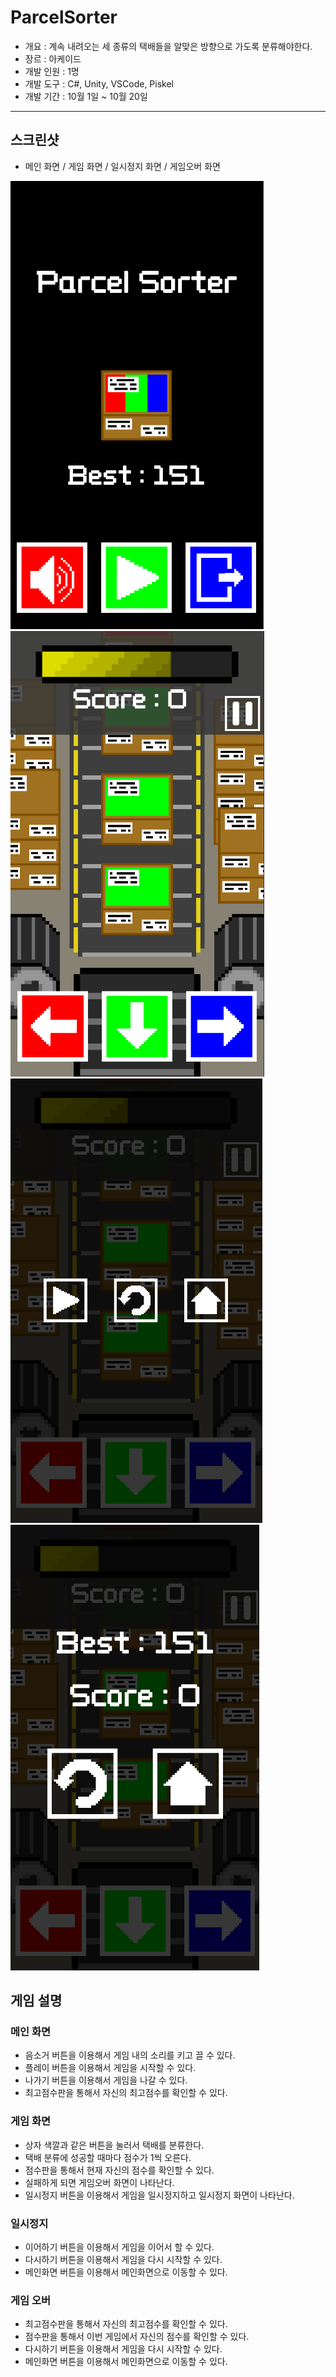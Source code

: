# ParcelSorter
- 개요 : 계속 내려오는 세 종류의 택배들을 알맞은 방향으로 가도록 분류해야한다.
- 장르 : 아케이드
- 개발 인원 : 1명
- 개발 도구 : C#, Unity, VSCode, Piskel
- 개발 기간 : 10월 1일 ~ 10월 20일
---
## 스크린샷
- 메인 화면 / 게임 화면 / 일시정지 화면 / 게임오버 화면

![main](./main.png) ![game](./game.png) ![pause](./pause.png) ![gameover](./gameover.png)
## 게임 설명
### 메인 화면
- 음소거 버튼을 이용해서 게임 내의 소리를 키고 끌 수 있다.
- 플레이 버튼을 이용해서 게임을 시작할 수 있다.
- 나가기 버튼을 이용해서 게임을 나갈 수 있다.
- 최고점수판을 통해서 자신의 최고점수를 확인할 수 있다.
### 게임 화면
- 상자 색깔과 같은 버튼을 눌러서 택배를 분류한다.
- 택배 분류에 성공할 때마다 점수가 1씩 오른다.
- 점수판을 통해서 현재 자신의 점수를 확인할 수 있다.
- 실패하게 되면 게임오버 화면이 나타난다.
- 일시정지 버튼을 이용해서 게임을 일시정지하고 일시정지 화면이 나타난다.
### 일시정지
- 이어하기 버튼을 이용해서 게임을 이어서 할 수 있다.
- 다시하기 버튼을 이용해서 게임을 다시 시작할 수 있다.
- 메인화면 버튼을 이용해서 메인화면으로 이동할 수 있다.
### 게임 오버
- 최고점수판을 통해서 자신의 최고점수를 확인할 수 있다.
- 점수판을 통해서 이번 게임에서 자신의 점수를 확인할 수 있다.
- 다시하기 버튼을 이용해서 게임을 다시 시작할 수 있다.
- 메인화면 버튼을 이용해서 메인화면으로 이동할 수 있다.